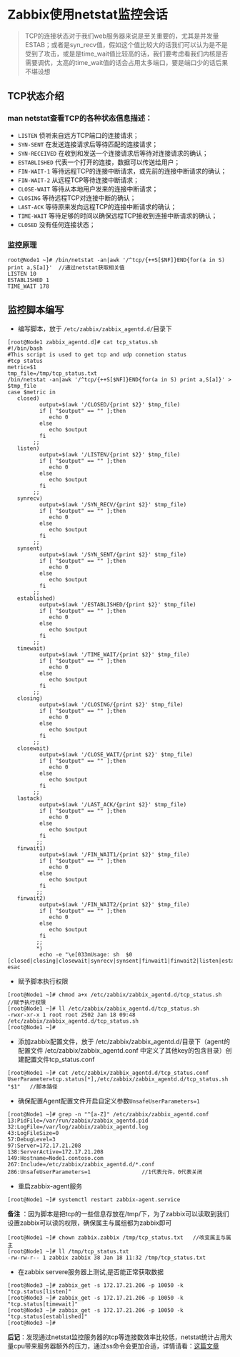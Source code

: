 # Zabbix使用netstat监控会话


> TCP的连接状态对于我们web服务器来说是至关重要的，尤其是并发量ESTAB；或者是syn_recv值，假如这个值比较大的话我们可以认为是不是受到了攻击，或是是time_wait值比较高的话，我们要考虑看我们内核是否需要调优，太高的time_wait值的话会占用太多端口，要是端口少的话后果不堪设想

## TCP状态介绍

### man netstat查看TCP的各种状态信息描述：
 * `LISTEN`  侦听来自远方TCP端口的连接请求；
 * `SYN-SENT`  在发送连接请求后等待匹配的连接请求；
 * `SYN-RECEIVED`  在收到和发送一个连接请求后等待对连接请求的确认；
 * `ESTABLISHED`   代表一个打开的连接，数据可以传送给用户；  
 * `FIN-WAIT-1`   等待远程TCP的连接中断请求，或先前的连接中断请求的确认；
 * `FIN-WAIT-2`   从远程TCP等待连接中断请求；
 * `CLOSE-WAIT`   等待从本地用户发来的连接中断请求；
 * `CLOSING`    等待远程TCP对连接中断的确认；
 * `LAST-ACK`   等待原来发向远程TCP的连接中断请求的确认；
 * `TIME-WAIT`   等待足够的时间以确保远程TCP接收到连接中断请求的确认；
 * `CLOSED`       没有任何连接状态；

### 监控原理

```
root@Node1 ~]# /bin/netstat -an|awk '/^tcp/{++S[$NF]}END{for(a in S) print a,S[a]}'  //通过netstat获取相关值
LISTEN 10
ESTABLISHED 1
TIME_WAIT 178
```

## 监控脚本编写

* 编写脚本，放于 `/etc/zabbix/zabbix_agentd.d/`目录下

```
[root@Node1 zabbix_agentd.d]# cat tcp_status.sh
#!/bin/bash
#This script is used to get tcp and udp connetion status
#tcp status
metric=$1
tmp_file=/tmp/tcp_status.txt
/bin/netstat -an|awk '/^tcp/{++S[$NF]}END{for(a in S) print a,S[a]}' > $tmp_file
case $metric in
   closed)
          output=$(awk '/CLOSED/{print $2}' $tmp_file)
          if [ "$output" == "" ];then
             echo 0
          else
             echo $output
          fi
        ;;
   listen)
          output=$(awk '/LISTEN/{print $2}' $tmp_file)
          if [ "$output" == "" ];then
             echo 0
          else
             echo $output
          fi
        ;;
   synrecv)
          output=$(awk '/SYN_RECV/{print $2}' $tmp_file)
          if [ "$output" == "" ];then
             echo 0
          else
             echo $output
          fi
        ;;
   synsent)
          output=$(awk '/SYN_SENT/{print $2}' $tmp_file)
          if [ "$output" == "" ];then
             echo 0
          else
             echo $output
          fi
        ;;
   established)
          output=$(awk '/ESTABLISHED/{print $2}' $tmp_file)
          if [ "$output" == "" ];then
             echo 0
          else
             echo $output
          fi
        ;;
   timewait)
          output=$(awk '/TIME_WAIT/{print $2}' $tmp_file)
          if [ "$output" == "" ];then
             echo 0
          else
             echo $output
          fi
        ;;
   closing)
          output=$(awk '/CLOSING/{print $2}' $tmp_file)
          if [ "$output" == "" ];then
             echo 0
          else
             echo $output
          fi
        ;;
   closewait)
          output=$(awk '/CLOSE_WAIT/{print $2}' $tmp_file)
          if [ "$output" == "" ];then
             echo 0
          else
             echo $output
          fi
        ;;
   lastack)
          output=$(awk '/LAST_ACK/{print $2}' $tmp_file)
          if [ "$output" == "" ];then
             echo 0
          else
             echo $output
          fi
         ;;
   finwait1)
          output=$(awk '/FIN_WAIT1/{print $2}' $tmp_file)
          if [ "$output" == "" ];then
             echo 0
          else
             echo $output
          fi
         ;;
   finwait2)
          output=$(awk '/FIN_WAIT2/{print $2}' $tmp_file)
          if [ "$output" == "" ];then
             echo 0
          else
             echo $output
          fi
         ;;
         *)
          echo -e "\e[033mUsage: sh  $0 [closed|closing|closewait|synrecv|synsent|finwait1|finwait2|listen|established|lastack|timewait]\e[0m"
esac
```


* 赋予脚本执行权限

```
[root@Node1 ~]# chmod a+x /etc/zabbix/zabbix_agentd.d/tcp_status.sh   //赋予执行权限
[root@Node1 ~]# ll /etc/zabbix/zabbix_agentd.d/tcp_status.sh
-rwxr-xr-x 1 root root 2502 Jan 18 09:48 /etc/zabbix/zabbix_agentd.d/tcp_status.sh
[root@Node1 ~]#
```


* 添加zabbix配置文件，放于 /etc/zabbix/zabbix_agentd.d/目录下（agent的配置文件 /etc/zabbix/zabbix_agentd.conf 中定义了其他key的包含目录）创建配置文件tcp_status.conf


```
[root@Node1 ~]# cat /etc/zabbix/zabbix_agentd.d/tcp_status.conf
UserParameter=tcp.status[*],/etc/zabbix/zabbix_agentd.d/tcp_status.sh "$1"   //脚本路径
```

* 确保配置Agent配置文件开启自定义参数`UnsafeUserParameters=1`

```
[root@Node1 ~]# grep -n "^[a-Z]" /etc/zabbix/zabbix_agentd.conf
13:PidFile=/var/run/zabbix/zabbix_agentd.pid
32:LogFile=/var/log/zabbix/zabbix_agentd.log
43:LogFileSize=0
57:DebugLevel=3
97:Server=172.17.21.208
138:ServerActive=172.17.21.208
149:Hostname=Node1.contoso.com
267:Include=/etc/zabbix/zabbix_agentd.d/*.conf    
286:UnsafeUserParameters=1                //1代表允许，0代表关闭
```


* 重启zabbix-agent服务

```
[root@Node1 ~]# systemctl restart zabbix-agent.service
```


**备注** ：因为脚本是把tcp的一些信息存放在/tmp/下，为了zabbix可以读取到我们设置zabbix可以读的权限，确保属主与属组都为zabbix即可

```
[root@Node1 ~]# chown zabbix.zabbix /tmp/tcp_status.txt   //改变属主与属主
[root@Node1 ~]# ll /tmp/tcp_status.txt
-rw-rw-r-- 1 zabbix zabbix 38 Jan 18 11:32 /tmp/tcp_status.txt
```


* 在zabbix servere服务器上测试,是否能正常获取数据

```
[root@Node3 ~]# zabbix_get -s 172.17.21.206 -p 10050 -k "tcp.status[listen]"
[root@Node3 ~]# zabbix_get -s 172.17.21.206 -p 10050 -k "tcp.status[timewait]"
[root@Node3 ~]# zabbix_get -s 172.17.21.206 -p 10050 -k "tcp.status[established]"
[root@Node3 ~]#
```


**后记**：发现通过netstat监控服务器的tcp等连接数效率比较低，netstat统计占用大量cpu带来服务器额外的压力，通过ss命令会更加合适，详情请看：[这篇文章](/OPS运维/Zabbix/Zabbix监控会话/使用ss命令监控/使用ss命令对tcp连接数和状态的监控性能优化.md)

